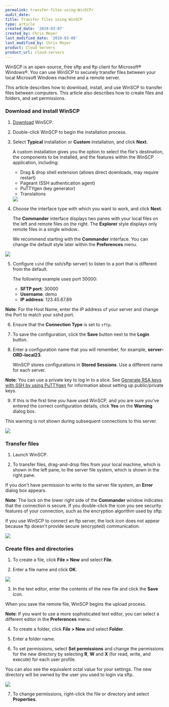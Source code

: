 ```yaml
---
permalink: transfer-files-using-WinSCP/
audit_date:
title: Transfer files using WinSCP
type: article
created_date: '2019-03-07'
created_by: Chris Moyer
last_modified_date: '2019-03-08'
last_modified_by: Chris Moyer
product: Cloud Servers
product_url: cloud-servers
---
```


WinSCP is an open-source, free sftp and ftp client for Microsoft® Windows®. You can use WinSCP to securely transfer files between your local Microsoft Windows machine and a remote server.

This article describes how to download, install, and use WinSCP to transfer files between computers. This article also describes how to create files and folders, and set permissions.

### Download and install WinSCP

1. [Download](https://winscp.net/eng/download.php) WinSCP.

2. Double-click WinSCP to begin the installation process.

3. Select **Typical** installation or **Custom** installation, and click **Next**.

   A custom installation gives you the option to select the file's destination, the components to be installed, and the features within the WinSCP application, including:

   * Drag & drop shell extension (allows direct downloads, may require restart)
   * Pageant (SSH authentication agent)
   * PuTTYgen (key generator)
   * Translations

    <img src="{% asset_path cloud-servers/transfer-files-using-WinSCP/install-type.png %}" />

4. Choose the interface type with which you want to work, and click **Next**.

   The **Commander** interface displays two panes with your local files on the left and remote files  on the right. The **Explorer** style displays only remote files in a single window..

   We recommend starting with the **Commander** interface. You can change the default style later within the **Preferences** menu.
  <img src="{% asset_path cloud-servers/transfer-files-using-WinSCP/interface-type.png %}" />

5. Configure `sshd` (the ssh/sftp server) to listen to a port that is different from the default.

   The following example uses port 30000:

   * **SFTP port**: 30000
   * **Username**: demo
   * **IP address**: 123.45.67.89

  **Note**: For the Host Name, enter the IP address of your server and change the Port to match your sshd port.

6. Ensure that the **Connection Type** is set to `sftp`.

7. To save the configuration, click the **Save** button next to the **Login** button.

8. Enter a configuration name that you will remember, for example, **server-ORD-local23**.

   WinSCP stores configurations in **Stored Sessions**. Use a different name for each server.

  **Note**: You can use a private key to log in to a slice. See [Generate RSA keys with SSH by using PuTTYgen](how-to/generating-rsa-keys-with-ssh-puttygen/) for information about setting up public/private keys.

9. If this is the first time you have used WinSCP, and you are sure you've entered the correct configuration details, click **Yes** on the **Warning** dialog box.

  This warning is not shown during subsequent connections to this server.

  <img src="{% asset_path cloud-servers/transfer-files-using-WinSCP/accept-key.png %}" />

### Transfer files

1. Launch WinSCP.

2. To transfer files, drag-and-drop files from your local machine, which is shown in the left pane, to the server file system, which is shown in the right pane.

  If you don't have permission to write to the server file system, an **Error** dialog box appears.

  **Note**: The lock on the lower right side of the **Commander** window indicates that the connection is secure. If you double-click the  icon you see security features of your connection, such as the encryption algorithm used by sftp.

  If you use WinSCP to connect an ftp server, the lock icon does not appear because ftp doesn't provide secure (encrypted) communication.

  <img src="{% asset_path cloud-servers/transfer-files-using-WinSCP/transfer-files.png %}" />

### Create files and directories

1. To create a file, click **File > New** and select **File**.

2. Enter a file name and click **OK**.

  <img src="{% asset_path cloud-servers/transfer-files-using-WinSCP/file-name.png %}" />

3. In the text editor, enter the contents of the new file and click the **Save** icon.

  When you save the remote file, WinSCP begins the upload process.

  **Note**: If you want to use a more sophisticated text editor, you can select a different editor in the **Preferences** menu.

4. To create a folder, click **File > New** and select **Folder**.

5. Enter a folder name.

6. To set permissions, select **Set permissions** and change the permissions for the new directory by selecting **R**, **W** and **X** (for read, write, and execute) for each user profile.

  You can also see the equivalent octal value for your settings. The new directory will be owned by the user you used to login via sftp.

  <img src="{% asset_path cloud-servers/transfer-files-using-WinSCP/permissions.png %}" />

7. To change permissions, right-click the file or directory and select **Properties**.
